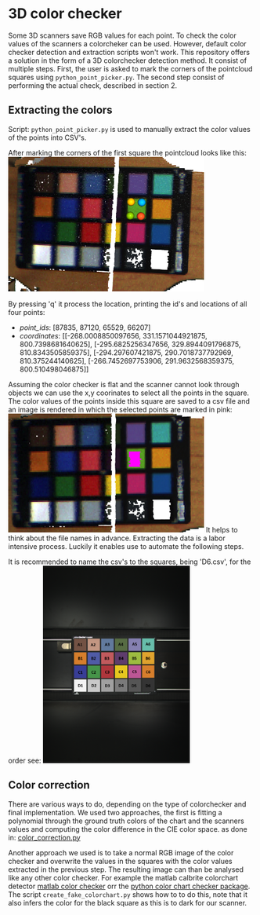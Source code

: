 # 3D color checker
Some 3D scanners save RGB values for each point. 
To check the color values of the scanners a colorcheker can be used.
However, default color checker detection and extraction scripts won't work.
This repository offers a solution in the form of a 3D colorchecker detection method. It consist of multiple steps.
First, the user is asked to mark the corners of the pointcloud squares using `python_point_picker.py`.
The second step consist of performing the actual check, described in section 2.



## Extracting the colors
Script: `python_point_picker.py` is used to manually extract the color values of the points into CSV's.

After marking the corners of the first square the pointcloud looks like this:
<img src="images/markers.png" alt="Markers Example" width="400"/>

By pressing 'q' it process the location, printing the id's and locations of all four points:
- *point_ids*: [87835, 87120, 65529, 66207]
- *coordinates*:  [[-268.0008850097656, 331.1571044921875, 800.7398681640625], [-295.6825256347656, 329.8944091796875, 810.8343505859375], [-294.297607421875, 290.7018737792969, 810.375244140625], [-266.7452697753906, 291.9632568359375, 800.510498046875]]

Assuming the color checker is flat and the scanner cannot look through objects we can use the x,y coorinates to select all the points in the square. The color values of the points inside this square are saved to a csv file and an image is rendered in which the selected points are marked in pink:
<img src="images/selected_area.png" alt="selected Area" width="400"/>
It helps to think about the file names in advance. 
Extracting the data is a labor intensive process. Luckily it enables use to automate the following steps.

It is recommended to name the csv's to the squares, being 'D6.csv', for the order see: 
<img src="color_checker/color_checker_ref_numbered.png" alt="Markers Example" width="300"/>

## Color correction
There are various ways to do, depending on the type of colorchecker and final implementation.
We used two approaches, the first is fitting a polynomial through the ground truth colors of the chart and the scanners values and computing the color difference in the CIE color space. as done in: 
[color_correction.py](https://github.com/JTvD/arcu_colorchecker/blob/main/color_correction.py)

Another approach we used is to take a normal RGB image of the color checker and overwrite the values in the squares with the color values extracted in the previous step. The resulting image can than be analysed like any other color checker.
For example the matlab calbrite colorchart detector [matlab color checker](https://nl.mathworks.com/help/images/ref/colorchecker.html) orr the [python color chart checker package](https://github.com/colour-science/colour-checker-detection).
The script `create_fake_colorchart.py` shows how to to do this, note that it also infers the color for the black square as this is to dark for our scanner. 

